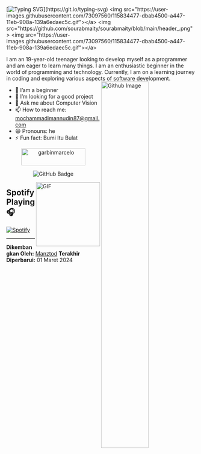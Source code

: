 [![Typing SVG](https://readme-typing-svg.herokuapp.com?font=Trade+Winds&pause=1000&color=00F72F&random=false&width=435&lines=Assalamualaikum+Wr.Wb;Halo+nama+saya+Mochamad+Imannudin.;Bisa+di+panggil+MonD!!)](https://git.io/typing-svg)
<img src="https://user-images.githubusercontent.com/73097560/115834477-dbab4500-a447-11eb-908a-139a6edaec5c.gif"></a>
<img src="https://github.com/sourabmaity/sourabmaity/blob/main/header_.png" >
<img src="https://user-images.githubusercontent.com/73097560/115834477-dbab4500-a447-11eb-908a-139a6edaec5c.gif"></a>

I am an 19-year-old teenager looking to develop myself as a programmer and am eager to learn many things. I am an enthusiastic beginner in the world of programming and technology. Currently, I am on a learning journey in coding and exploring various aspects of software development.
<img width="50%" align="right" alt="Github Image" src="https://raw.githubusercontent.com/onimur/.github/master/.resources/git-header.svg" />

- 🌱 I’am a beginner
- 🤔 I’m looking for a good project
- 💬 Ask me about Computer Vision
- 📫 How to reach me: [mochammadimannudin87@gmail.com](mailto:mochammadimannudin87@gmail.com)
- 😄 Pronouns: he
- ⚡ Fun fact: Bumi Itu Bulat

<div align="center">
<a href="https://saweria.co/Manztod" target="_blank"><img src="https://user-images.githubusercontent.com/26188697/180601310-e82c63e4-412b-4c36-b7b5-7ba713c80380.png" height="45" width="170" alt="garbinmarcelo" /></a></div>

<p align='center'><img src="https://img.shields.io/github/followers/Manztod?label=Followers&style=social" alt="GitHub Badge"></a>
</p>


<img align="right" alt="GIF" height="170px" src="https://media.giphy.com/media/J5B1Y8QZnzXXbLQIBu/giphy.gif" />

## Spotify Playing 🎧

[![Spotify](https://novatorem2-alpha.vercel.app/api/spotify)](https://open.spotify.com/user/31gni4ewsvkvnsyb4xcswkr6j5xq)

---

**Dikembangkan Oleh:** [Manztod](https://github.com/Manztod)
**Terakhir Diperbarui:** 01 Maret 2024
